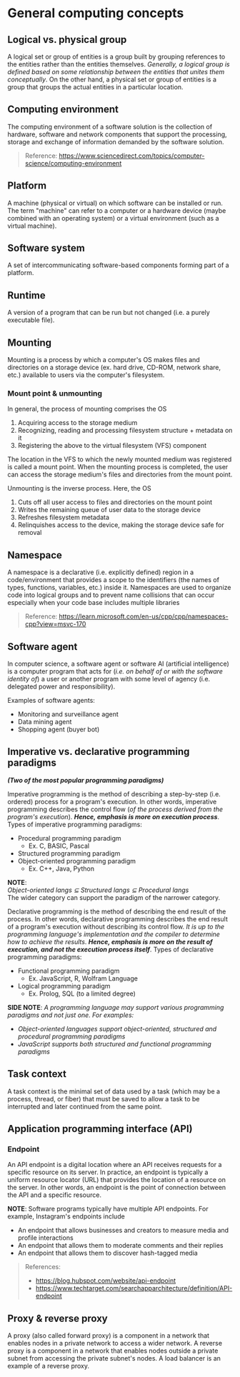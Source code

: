 # General computing concepts
## Logical vs. physical group
A logical set or group of entities is a group built by grouping references to the entities rather than the entities themselves. _Generally, a logical group is defined based on some relationship between the entities that unites them conceptually_. On the other hand, a physical set or group of entities is a group that groups the actual entities in a particular location.

## Computing environment
The computing environment of a software solution is the collection of hardware, software and network components that support the processing, storage and exchange of information demanded by the software solution.

> Reference: https://www.sciencedirect.com/topics/computer-science/computing-environment

## Platform
A machine (physical or virtual) on which software can be installed or run. The term "machine" can refer to a computer or a hardware device (maybe combined with an operating system) or a virtual environment (such as a virtual machine).

## Software system
A set of intercommunicating software-based components forming part of a platform.

## Runtime
A version of a program that can be run but not changed (i.e. a purely executable file).

## Mounting
Mounting is a process by which a computer's OS makes files and directories on a storage device (ex. hard drive, CD-ROM, network share, etc.) available to users via the computer's filesystem.

### Mount point & unmounting
In general, the process of mounting comprises the OS

1. Acquiring access to the storage medium
2. Recognizing, reading and processing filesystem structure + metadata on it
3. Registering the above to the  virtual filesystem (VFS) component

The location in the VFS to which the newly mounted medium was registered is called a mount point. When the mounting process is completed, the user can access the storage medium's files and directories from the mount point.

Unmounting is the inverse process. Here, the OS

1. Cuts off all user access to files and directories on the mount point
2. Writes the remaining queue of user data to the storage device
3. Refreshes filesystem metadata
4. Relinquishes access to the device, making the storage device safe for removal

## Namespace
A namespace is a declarative (i.e. explicitly defined) region in a code/environment that provides a scope to the identifiers (the names of types, functions, variables, etc.) inside it. Namespaces are used to organize code into logical groups and to prevent name collisions that can occur especially when your code base includes multiple libraries

> Reference: https://learn.microsoft.com/en-us/cpp/cpp/namespaces-cpp?view=msvc-170

## Software agent
In computer science, a software agent or software AI (artificial intelligence) is a computer program that acts for (_i.e. on behalf of or with the software identity of_) a user or another program with some level of agency (i.e. delegated power and responsibility).

Examples of software agents:

- Monitoring and surveillance agent
- Data mining agent
- Shopping agent (buyer bot)

## Imperative vs. declarative programming paradigms
**_(Two of the most popular programming paradigms)_**

Imperative programming is the method of describing a step-by-step (i.e. ordered) process for a program's execution. In other words, imperative programming describes the control flow (_of the process derived from the program's execution_). **_Hence, emphasis is more on execution process_**. Types of imperative programming paradigms:

- Procedural programming paradigm
	- Ex. C, BASIC, Pascal
- Structured programming paradigm
- Object-oriented programming paradigm
	- Ex. C++, Java, Python

**NOTE**:<br>_Object-oriented langs ⊆  Structured langs ⊆ Procedural langs_<br>The wider category can support the paradigm of the narrower category.

Declarative programming is the method of describing the end result of the process. In other words, declarative programming describes the end result of a program's execution without describing its control flow. _It is up to the programming language's implementation and the compiler to determine how to achieve the results_. **_Hence, emphasis is more on the result of execution, and not the execution process itself_**. Types of declarative programming paradigms:

- Functional programming paradigm
	- Ex. JavaScript, R, Wolfram Language
- Logical programming paradigm
	- Ex. Prolog, SQL (to a limited degree)

**SIDE NOTE**: _A programming language may support various programming paradigms and not just one. For examples:_

- _Object-oriented languages support object-oriented, structured and procedural programming paradigms_
- _JavaScript supports both structured and functional programming paradigms_

## Task context
A task context is the minimal set of data used by a task (which may be a process, thread, or fiber) that must be saved to allow a task to be interrupted and later continued from the same point.

## Application programming interface (API)
### Endpoint
An API endpoint is a digital location where an API receives requests for a specific resource on its server. In practice, an endpoint is typically a uniform resource locator (URL) that provides the location of a resource on the server. In other words, an endpoint is the point of connection between the API and a specific resource.

**NOTE**: Software programs typically have multiple API endpoints. For example, Instagram's endpoints include

- An endpoint that allows businesses and creators to measure media and profile interactions
- An endpoint that allows them to moderate comments and their replies
- An endpoint that allows them to discover hash-tagged media

> References:
> - https://blog.hubspot.com/website/api-endpoint
> - https://www.techtarget.com/searchapparchitecture/definition/API-endpoint

## Proxy & reverse proxy
A proxy (also called forward proxy) is a component in a network that enables nodes in a private network to access a wider network. A reverse proxy is a component in a network that enables nodes outside a private subnet from accessing the private subnet's nodes. A load balancer is an example of a reverse proxy.
